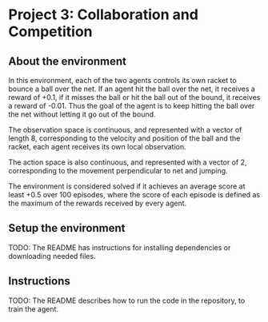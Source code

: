 # Project 3: Collaboration and Competition


## About the environment

In this environment, each of the two agents controls its own racket to bounce a ball over the net. If an agent hit the ball over the net, it receives a reward of +0.1, if it misses the ball or hit the ball out of the bound, it receives a reward of -0.01. Thus the goal of the agent is to keep hitting the ball over the net without letting it go out of the bound.

The observation space is continuous, and represented with a vector of length 8, corresponding to the velocity and position of the ball and the racket, each agent receives its own local observation.

The action space is also continuous, and represented with a vector of 2, corresponding to the movement perpendicular to net and jumping.

The environment is considered solved if it achieves an average score at least +0.5 over 100 episodes, where the score of each episode is defined as the maximum of the rewards received by every agent.


## Setup the environment

TODO: The README has instructions for installing dependencies or downloading needed files.


## Instructions

TODO: The README describes how to run the code in the repository, to train the agent.